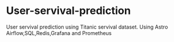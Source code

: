 # User-servival-prediction
User servival prediction using Titanic servival dataset. Using Astro Airflow,SQL,Redis,Grafana and Prometheus
